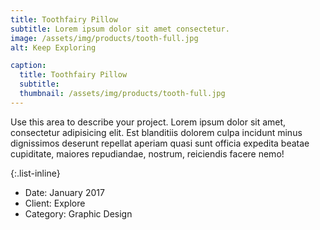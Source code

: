```yaml
---
title: Toothfairy Pillow
subtitle: Lorem ipsum dolor sit amet consectetur.
image: /assets/img/products/tooth-full.jpg
alt: Keep Exploring

caption:
  title: Toothfairy Pillow
  subtitle: 
  thumbnail: /assets/img/products/tooth-full.jpg
---
```

Use this area to describe your project. Lorem ipsum dolor sit amet, consectetur adipisicing elit. Est blanditiis dolorem culpa incidunt minus dignissimos deserunt repellat aperiam quasi sunt officia expedita beatae cupiditate, maiores repudiandae, nostrum, reiciendis facere nemo!

{:.list-inline}
- Date: January 2017
- Client: Explore
- Category: Graphic Design

